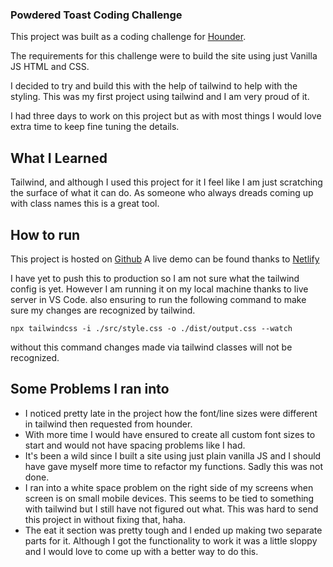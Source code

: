 ### Powdered Toast Coding Challenge

This project was built as a coding challenge for [Hounder](www.hounder.co).

The requirements for this challenge were to build the site using just Vanilla JS HTML and CSS.

I decided to try and build this with the help of tailwind to help with the styling.
This was my first project using tailwind and I am very proud of it.

I had three days to work on this project but as with most things I would love extra time to keep fine tuning the details.


## What I Learned
Tailwind, and although I used this project for it I feel like I am just scratching the surface of what it can do. As someone who always dreads coming up with class names this is a great tool. 

## How to run
This project is hosted on [Github](https://github.com/puginator/powdered-final) 
A live demo can be found thanks to [Netlify](https://peaceful-montalcini-46e53f.netlify.app/)

I have yet to push this to production so I am not sure what the tailwind config is yet.
However I am running it on my local machine thanks to live server in VS Code. also ensuring to run the following command to make sure my changes are recognized by tailwind. 

`npx tailwindcss -i ./src/style.css -o ./dist/output.css --watch`

without this command changes made via tailwind classes will not be recognized.

## Some Problems I ran into

- I noticed pretty late in the project how the font/line sizes were different in tailwind then requested from hounder. 
- With more time I would have ensured to create all custom font sizes to start and would not have spacing problems like I had.
- It's been a wild since I built a site using just plain vanilla JS and I should have gave myself more time to refactor my functions. Sadly this was not done.
- I ran into a white space problem on the right side of my screens when screen is on small mobile devices. This seems to be tied to something with tailwind but I still have not figured out what. This was hard to send this project in without fixing that, haha.
- The eat it section was pretty tough and I ended up making two separate parts for it. Although I got the functionality to work it was a little sloppy and I would love to come up with a better way to do this. 

